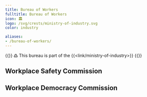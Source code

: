```yaml
---
title: Bureau of Workers
fulltitle: Bureau of Workers
icon: 🏛️
logo: /svg/crests/ministry-of-industry.svg
color: industry

aliases:
- /bureau-of-workers/
---
```

{{<note>}}
߷ This bureau is part of the {{<link/ministry-of-industry>}}
{{</note>}}

## Workplace Safety Commission
## Workplace Democracy Commission